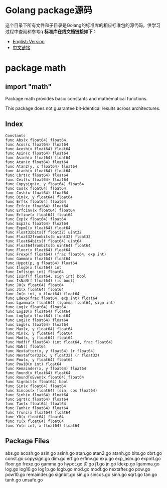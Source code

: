 # Golang package源码
这个目录下所有文件和子目录是Golang的标准库的相应标准包的源代码，供学习过程中查阅和参考q 
**标准库在线文档链接如下：**  
- [English Version](https://godoc.org/)
- [中文链接](http://docscn.studygolang.com/pkg/)
  
# package math
## import "math"

Package math provides basic constants and mathematical functions.

This package does not guarantee bit-identical results across architectures.

## Index
```
Constants
func Abs(x float64) float64
func Acos(x float64) float64
func Acosh(x float64) float64
func Asin(x float64) float64
func Asinh(x float64) float64
func Atan(x float64) float64
func Atan2(y, x float64) float64
func Atanh(x float64) float64
func Cbrt(x float64) float64
func Ceil(x float64) float64
func Copysign(x, y float64) float64
func Cos(x float64) float64
func Cosh(x float64) float64
func Dim(x, y float64) float64
func Erf(x float64) float64
func Erfc(x float64) float64
func Erfcinv(x float64) float64
func Erfinv(x float64) float64
func Exp(x float64) float64
func Exp2(x float64) float64
func Expm1(x float64) float64
func Float32bits(f float32) uint32
func Float32frombits(b uint32) float32
func Float64bits(f float64) uint64
func Float64frombits(b uint64) float64
func Floor(x float64) float64
func Frexp(f float64) (frac float64, exp int)
func Gamma(x float64) float64
func Hypot(p, q float64) float64
func Ilogb(x float64) int
func Inf(sign int) float64
func IsInf(f float64, sign int) bool
func IsNaN(f float64) (is bool)
func J0(x float64) float64
func J1(x float64) float64
func Jn(n int, x float64) float64
func Ldexp(frac float64, exp int) float64
func Lgamma(x float64) (lgamma float64, sign int)
func Log(x float64) float64
func Log10(x float64) float64
func Log1p(x float64) float64
func Log2(x float64) float64
func Logb(x float64) float64
func Max(x, y float64) float64
func Min(x, y float64) float64
func Mod(x, y float64) float64
func Modf(f float64) (int float64, frac float64)
func NaN() float64
func Nextafter(x, y float64) (r float64)
func Nextafter32(x, y float32) (r float32)
func Pow(x, y float64) float64
func Pow10(n int) float64
func Remainder(x, y float64) float64
func Round(x float64) float64
func RoundToEven(x float64) float64
func Signbit(x float64) bool
func Sin(x float64) float64
func Sincos(x float64) (sin, cos float64)
func Sinh(x float64) float64
func Sqrt(x float64) float64
func Tan(x float64) float64
func Tanh(x float64) float64
func Trunc(x float64) float64
func Y0(x float64) float64
func Y1(x float64) float64
func Yn(n int, x float64) float64
```

## Package Files

abs.go acosh.go asin.go asinh.go atan.go atan2.go atanh.go bits.go cbrt.go const.go copysign.go dim.go erf.go erfinv.go exp.go exp_asm.go expm1.go floor.go frexp.go gamma.go hypot.go j0.go j1.go jn.go ldexp.go lgamma.go log.go log10.go log1p.go logb.go mod.go modf.go nextafter.go pow.go pow10.go remainder.go signbit.go sin.go sincos.go sinh.go sqrt.go tan.go tanh.go unsafe.go